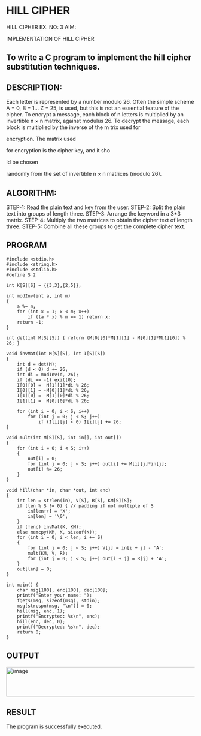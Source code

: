 # HILL CIPHER
HILL CIPHER
EX. NO: 3 AIM:
 

IMPLEMENTATION OF HILL CIPHER
 
## To write a C program to implement the hill cipher substitution techniques.

## DESCRIPTION:

Each letter is represented by a number modulo 26. Often the simple scheme A = 0, B
= 1... Z = 25, is used, but this is not an essential feature of the cipher. To encrypt a message, each block of n letters is  multiplied by an invertible n × n matrix, against modulus 26. To
decrypt the message, each block is multiplied by the inverse of the m trix used for
 
encryption. The matrix used
 
for encryption is the cipher key, and it sho
 
ld be chosen
 
randomly from the set of invertible n × n matrices (modulo 26).


## ALGORITHM:

STEP-1: Read the plain text and key from the user. STEP-2: Split the plain text into groups of length three. STEP-3: Arrange the keyword in a 3*3 matrix.
STEP-4: Multiply the two matrices to obtain the cipher text of length three.
STEP-5: Combine all these groups to get the complete cipher text.

## PROGRAM 
```
#include <stdio.h>
#include <string.h>
#include <stdlib.h>
#define S 2

int K[S][S] = {{3,3},{2,5}};

int modInv(int a, int m) 
{
    a %= m;
    for (int x = 1; x < m; x++) 
        if ((a * x) % m == 1) return x;
    return -1;
}

int det(int M[S][S]) { return (M[0][0]*M[1][1] - M[0][1]*M[1][0]) % 26; }

void invMat(int M[S][S], int I[S][S])
{
    int d = det(M); 
    if (d < 0) d += 26;
    int di = modInv(d, 26); 
    if (di == -1) exit(0);
    I[0][0] =  M[1][1]*di % 26;
    I[0][1] = -M[0][1]*di % 26;
    I[1][0] = -M[1][0]*di % 26;
    I[1][1] =  M[0][0]*di % 26;

    for (int i = 0; i < S; i++) 
        for (int j = 0; j < S; j++)
            if (I[i][j] < 0) I[i][j] += 26;
}

void mult(int M[S][S], int in[], int out[]) 
{
    for (int i = 0; i < S; i++) 
    {
        out[i] = 0;
        for (int j = 0; j < S; j++) out[i] += M[i][j]*in[j];
        out[i] %= 26;
    }
}

void hill(char *in, char *out, int enc) 
{
    int len = strlen(in), V[S], R[S], KM[S][S];
    if (len % S != 0) { // padding if not multiple of S
        in[len++] = 'X';
        in[len] = '\0';
    }
    if (!enc) invMat(K, KM); 
    else memcpy(KM, K, sizeof(K));
    for (int i = 0; i < len; i += S) 
    {
        for (int j = 0; j < S; j++) V[j] = in[i + j] - 'A';
        mult(KM, V, R);
        for (int j = 0; j < S; j++) out[i + j] = R[j] + 'A';
    }
    out[len] = 0;
}

int main() {
    char msg[100], enc[100], dec[100];
    printf("Enter your name: ");
    fgets(msg, sizeof(msg), stdin);
    msg[strcspn(msg, "\n")] = 0;
    hill(msg, enc, 1); 
    printf("Encrypted: %s\n", enc);
    hill(enc, dec, 0); 
    printf("Decrypted: %s\n", dec);
    return 0;
}
```
## OUTPUT
<img width="638" height="79" alt="image" src="https://github.com/user-attachments/assets/d3ecafc4-ea9c-4e42-a9c6-08090c1d8aca" />

## RESULT
The program is successfully executed.

